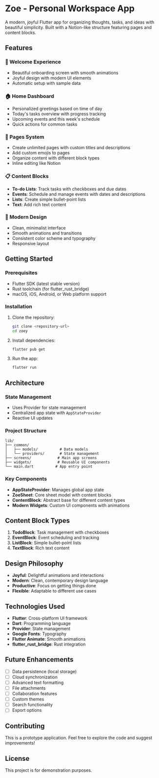 # Zoe - Personal Workspace App

A modern, joyful Flutter app for organizing thoughts, tasks, and ideas with beautiful simplicity. Built with a Notion-like structure featuring pages and content blocks.

## Features

### 🎉 Welcome Experience
- Beautiful onboarding screen with smooth animations
- Joyful design with modern UI elements
- Automatic setup with sample data

### 🏠 Home Dashboard
- Personalized greetings based on time of day
- Today's tasks overview with progress tracking
- Upcoming events and this week's schedule
- Quick actions for common tasks

### 📄 Pages System
- Create unlimited pages with custom titles and descriptions
- Add custom emojis to pages
- Organize content with different block types
- Inline editing like Notion

### 📋 Content Blocks
- **To-do Lists**: Track tasks with checkboxes and due dates
- **Events**: Schedule and manage events with dates and descriptions
- **Lists**: Create simple bullet-point lists
- **Text**: Add rich text content

### 🎨 Modern Design
- Clean, minimalist interface
- Smooth animations and transitions
- Consistent color scheme and typography
- Responsive layout

## Getting Started

### Prerequisites
- Flutter SDK (latest stable version)
- Rust toolchain (for flutter_rust_bridge)
- macOS, iOS, Android, or Web platform support

### Installation

1. Clone the repository:
   ```bash
   git clone <repository-url>
   cd zoey
   ```

2. Install dependencies:
   ```bash
   flutter pub get
   ```

3. Run the app:
   ```bash
   flutter run
   ```

## Architecture

### State Management
- Uses Provider for state management
- Centralized app state with `AppStateProvider`
- Reactive UI updates

### Project Structure
```
lib/
├── common/
│   ├── models/          # Data models
│   └── providers/       # State management
├── screens/            # Main app screens
├── widgets/            # Reusable UI components
└── main.dart          # App entry point
```

### Key Components
- **AppStateProvider**: Manages global app state
- **ZoeSheet**: Core sheet model with content blocks
- **ContentBlock**: Abstract base for different content types
- **Modern Widgets**: Custom UI components with animations

## Content Block Types

1. **TodoBlock**: Task management with checkboxes
2. **EventBlock**: Event scheduling and tracking
3. **ListBlock**: Simple bullet-point lists
4. **TextBlock**: Rich text content

## Design Philosophy

- **Joyful**: Delightful animations and interactions
- **Modern**: Clean, contemporary design language
- **Productive**: Focus on getting things done
- **Flexible**: Adaptable to different use cases

## Technologies Used

- **Flutter**: Cross-platform UI framework
- **Dart**: Programming language
- **Provider**: State management
- **Google Fonts**: Typography
- **Flutter Animate**: Smooth animations
- **flutter_rust_bridge**: Rust integration

## Future Enhancements

- [ ] Data persistence (local storage)
- [ ] Cloud synchronization
- [ ] Advanced text formatting
- [ ] File attachments
- [ ] Collaboration features
- [ ] Custom themes
- [ ] Search functionality
- [ ] Export options

## Contributing

This is a prototype application. Feel free to explore the code and suggest improvements!

## License

This project is for demonstration purposes.
